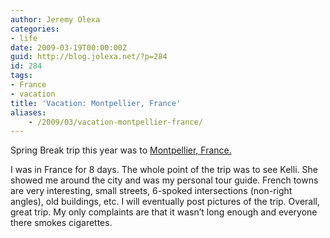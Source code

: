```yaml
---
author: Jeremy Olexa
categories:
- life
date: 2009-03-19T00:00:00Z
guid: http://blog.jolexa.net/?p=284
id: 284
tags:
- France
- vacation
title: 'Vacation: Montpellier, France'
aliases:
    - /2009/03/vacation-montpellier-france/
---
```


Spring Break trip this year was to [Montpellier, France.][1]

I was in France for 8 days. The whole point of the trip was to see Kelli. She showed me around the city and was my personal tour guide. French towns are very interesting, small streets, 6-spoked intersections (non-right angles), old buildings, etc. I will eventually post pictures of the trip. Overall, great trip. My only complaints are that it wasn&#8217;t long enough and everyone there smokes cigarettes.

 [1]: http://en.wikipedia.org/wiki/Montpellier